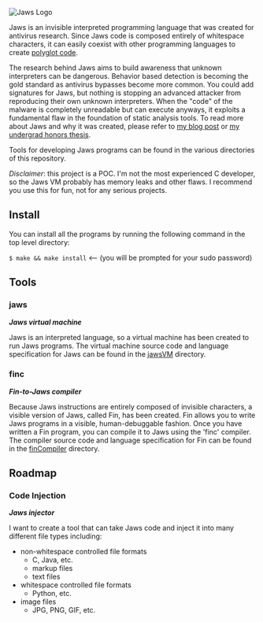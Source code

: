![Jaws Logo](resources/jawsLogo.png)

Jaws is an invisible interpreted programming language that was created for antivirus research. Since Jaws code is composed entirely of whitespace characters, it can easily coexist with other programming languages to create [polyglot code](https://en.wikipedia.org/wiki/Polyglot_(computing)).

The research behind Jaws aims to build awareness that unknown interpreters can be dangerous. Behavior based detection is becoming the gold standard as antivirus bypasses become more common. You could add signatures for Jaws, but nothing is stopping an advanced attacker from reproducing their own unknown interpreters. When the "code" of the malware is completely unreadable but can execute anyways, it exploits a fundamental flaw in the foundation of static analysis tools. To read more about Jaws and why it was created, please refer to [my blog post](https://www.palehat.net/jaws-research/) or [my undergrad honors thesis](https://scholarworks.uni.edu/cgi/viewcontent.cgi?article=1423&context=hpt).

Tools for developing Jaws programs can be found in the various directories of this repository.

*Disclaimer*: this project is a POC. I'm not the most experienced C developer, so the Jaws VM probably has memory leaks and other flaws. I recommend you use this for fun, not for any serious projects.

## Install

You can install all the programs by running the following command in the top level directory:

`$ make && make install`		<-- (you will be prompted for your sudo password)

## Tools

### jaws

***Jaws virtual machine***

Jaws is an interpreted language, so a virtual machine has been created to run Jaws programs. The virtual machine source code and language specification for Jaws can be found in the [jawsVM](jawsVM/) directory.

### finc 

***Fin-to-Jaws compiler***

Because Jaws instructions are entirely composed of invisible characters, a visible version of Jaws, called Fin, has been created. Fin allows you to write Jaws programs in a visible, human-debuggable fashion. Once you have written a Fin program, you can compile it to Jaws using the 'finc' compiler. The compiler source code and language specification for Fin can be found in the [finCompiler](finCompiler/) directory.

## Roadmap

### Code Injection

***Jaws injector***

I want to create a tool that can take Jaws code and inject it into many different file types including:
- non-whitespace controlled file formats
  - C, Java, etc.
  - markup files
  - text files
- whitespace controlled file formats
  - Python, etc.
- image files
  - JPG, PNG, GIF, etc.
